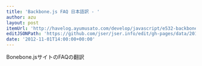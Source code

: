```yaml
---
title: 'Backbone.js FAQ 日本語訳 - '
author: azu
layout: post
itemUrl: 'http://havelog.ayumusato.com/develop/javascript/e532-backbone_faq_translate.html'
editJSONPath: 'https://github.com/jser/jser.info/edit/gh-pages/data/2012/11/index.json'
date: '2012-11-01T14:00:00+00:00'
---
```

Bonebone.jsサイトのFAQの翻訳
